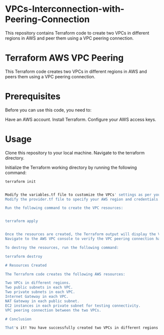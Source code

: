 # VPCs-Interconnection-with-Peering-Connection

This repository contains Terraform code to create two VPCs in different regions in AWS and peer them using a VPC peering connection.

# Terraform AWS VPC Peering

This Terraform code creates two VPCs in different regions in AWS and peers them using a VPC peering connection.

# Prerequisites

Before you can use this code, you need to:

Have an AWS account.
Install Terraform.
Configure your AWS access keys.

# Usage

Clone this repository to your local machine.
Navigate to the terraform directory.

Initialize the Terraform working directory by running the following command:


```bash
terraform init


Modify the variables.tf file to customize the VPCs' settings as per your requirement.
Modify the provider.tf file to specify your AWS region and credentials.

Run the following command to create the VPC resources:


terraform apply


Once the resources are created, the Terraform output will display the VPC peering connection details.
Navigate to the AWS VPC console to verify the VPC peering connection has been successfully created.

To destroy the resources, run the following command:

terraform destroy

# Resources Created

The Terraform code creates the following AWS resources:

Two VPCs in different regions.
Two public subnets in each VPC.
Two private subnets in each VPC.
Internet Gateway in each VPC.
NAT Gateway in each public subnet.
EC2 instances in each private subnet for testing connectivity.
VPC peering connection between the two VPCs.

# Conclusion

That's it! You have successfully created two VPCs in different regions in AWS and peered them using a VPC peering connection. Feel free to modify the Terraform code as per your requirement and contribute to this repository.
